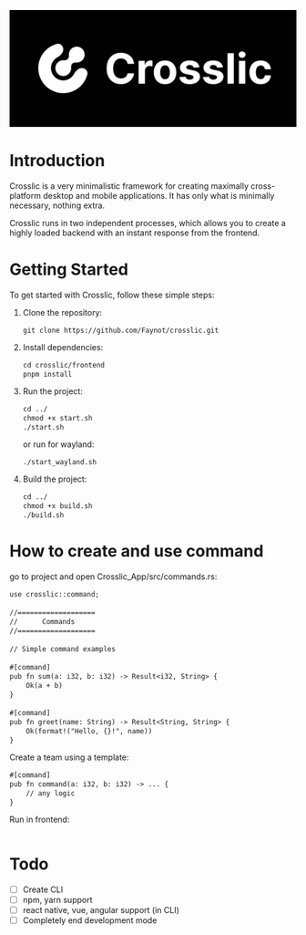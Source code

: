 ![Crosslic](./img/logo.png)

# Introduction

Crosslic is a very minimalistic framework for creating maximally cross-platform desktop and mobile applications. It has only what is minimally necessary, nothing extra.

Crosslic runs in two independent processes, which allows you to create a highly loaded backend with an instant response from the frontend.


# Getting Started

To get started with Crosslic, follow these simple steps:

1. Clone the repository:
   ```
   git clone https://github.com/Faynot/crosslic.git
   ```
2. Install dependencies:
   ```
   cd crosslic/frontend
   pnpm install
   ```
3. Run the project:
   ```
   cd ../
   chmod +x start.sh
   ./start.sh
   ```

   or run for wayland:
   ```
   ./start_wayland.sh
   ```

4. Build the project:
   ```
   cd ../
   chmod +x build.sh
   ./build.sh
   ```

# How to create and use command

go to project and open Crosslic_App/src/commands.rs:
```
use crosslic::command;

//===================
//      Commands
//===================

// Simple command examples

#[command]
pub fn sum(a: i32, b: i32) -> Result<i32, String> {
    Ok(a + b)
}

#[command]
pub fn greet(name: String) -> Result<String, String> {
    Ok(format!("Hello, {}!", name))
}

```

Create a team using a template:
```
#[command]
pub fn command(a: i32, b: i32) -> ... {
    // any logic
}
```

Run in frontend:
```

```



# Todo

- [ ] Create CLI
- [ ] npm, yarn support
- [ ] react native, vue, angular support (in CLI)
- [ ] Completely end development mode
